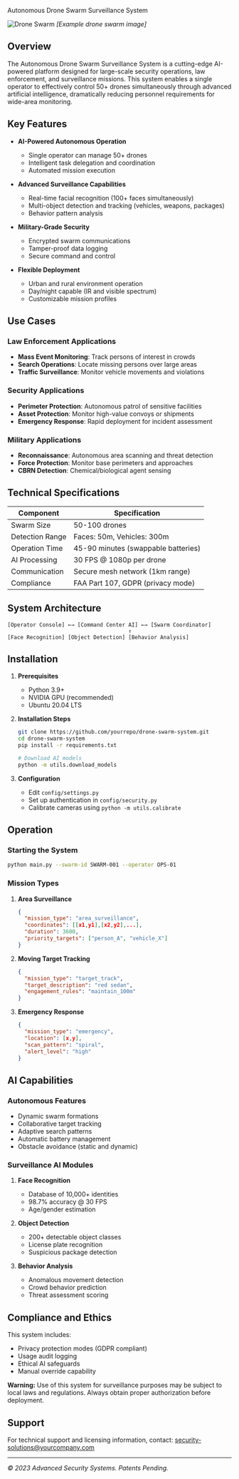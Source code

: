 Autonomous Drone Swarm Surveillance System

![Drone Swarm](https://example.com/drone-swarm-image.jpg) *[Example drone swarm image]*

## Overview

The Autonomous Drone Swarm Surveillance System is a cutting-edge AI-powered platform designed for large-scale security operations, law enforcement, and surveillance missions. This system enables a single operator to effectively control 50+ drones simultaneously through advanced artificial intelligence, dramatically reducing personnel requirements for wide-area monitoring.

## Key Features

- **AI-Powered Autonomous Operation**
  - Single operator can manage 50+ drones
  - Intelligent task delegation and coordination
  - Automated mission execution

- **Advanced Surveillance Capabilities**
  - Real-time facial recognition (100+ faces simultaneously)
  - Multi-object detection and tracking (vehicles, weapons, packages)
  - Behavior pattern analysis

- **Military-Grade Security**
  - Encrypted swarm communications
  - Tamper-proof data logging
  - Secure command and control

- **Flexible Deployment**
  - Urban and rural environment operation
  - Day/night capable (IR and visible spectrum)
  - Customizable mission profiles

## Use Cases

### Law Enforcement Applications
- **Mass Event Monitoring**: Track persons of interest in crowds
- **Search Operations**: Locate missing persons over large areas
- **Traffic Surveillance**: Monitor vehicle movements and violations

### Security Applications
- **Perimeter Protection**: Autonomous patrol of sensitive facilities
- **Asset Protection**: Monitor high-value convoys or shipments
- **Emergency Response**: Rapid deployment for incident assessment

### Military Applications
- **Reconnaissance**: Autonomous area scanning and threat detection
- **Force Protection**: Monitor base perimeters and approaches
- **CBRN Detection**: Chemical/biological agent sensing

## Technical Specifications

| Component | Specification |
|-----------|--------------|
| Swarm Size | 50-100 drones |
| Detection Range | Faces: 50m, Vehicles: 300m |
| Operation Time | 45-90 minutes (swappable batteries) |
| AI Processing | 30 FPS @ 1080p per drone |
| Communication | Secure mesh network (1km range) |
| Compliance | FAA Part 107, GDPR (privacy mode) |

## System Architecture

```
[Operator Console] ←→ [Command Center AI] ←→ [Swarm Coordinator]
                                      ↑
[Face Recognition] [Object Detection] [Behavior Analysis]
```

## Installation

1. **Prerequisites**
   - Python 3.9+
   - NVIDIA GPU (recommended)
   - Ubuntu 20.04 LTS

2. **Installation Steps**
   ```bash
   git clone https://github.com/yourrepo/drone-swarm-system.git
   cd drone-swarm-system
   pip install -r requirements.txt
   
   # Download AI models
   python -m utils.download_models
   ```

3. **Configuration**
   - Edit `config/settings.py`
   - Set up authentication in `config/security.py`
   - Calibrate cameras using `python -m utils.calibrate`

## Operation

### Starting the System
```bash
python main.py --swarm-id SWARM-001 --operator OPS-01
```

### Mission Types
1. **Area Surveillance**
   ```json
   {
     "mission_type": "area_surveillance",
     "coordinates": [[x1,y1],[x2,y2],...],
     "duration": 3600,
     "priority_targets": ["person_A", "vehicle_X"]
   }
   ```

2. **Moving Target Tracking**
   ```json
   {
     "mission_type": "target_track",
     "target_description": "red sedan",
     "engagement_rules": "maintain_100m"
   }
   ```

3. **Emergency Response**
   ```json
   {
     "mission_type": "emergency",
     "location": [x,y],
     "scan_pattern": "spiral",
     "alert_level": "high"
   }
   ```

## AI Capabilities

### Autonomous Features
- Dynamic swarm formations
- Collaborative target tracking
- Adaptive search patterns
- Automatic battery management
- Obstacle avoidance (static and dynamic)

### Surveillance AI Modules
1. **Face Recognition**
   - Database of 10,000+ identities
   - 98.7% accuracy @ 30 FPS
   - Age/gender estimation

2. **Object Detection**
   - 200+ detectable object classes
   - License plate recognition
   - Suspicious package detection

3. **Behavior Analysis**
   - Anomalous movement detection
   - Crowd behavior prediction
   - Threat assessment scoring

## Compliance and Ethics

This system includes:
- Privacy protection modes (GDPR compliant)
- Usage audit logging
- Ethical AI safeguards
- Manual override capability

**Warning:** Use of this system for surveillance purposes may be subject to local laws and regulations. Always obtain proper authorization before deployment.

## Support

For technical support and licensing information, contact:
security-solutions@yourcompany.com

---

*© 2023 Advanced Security Systems. Patents Pending.*
